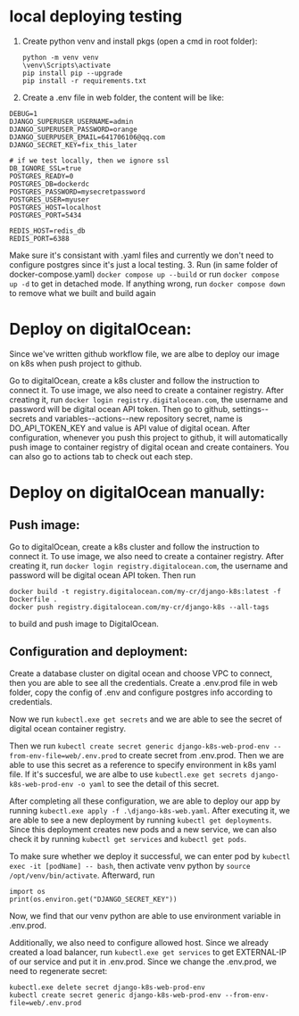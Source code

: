 # local deploying testing
1. Create python venv and install pkgs (open a cmd in root folder):
    ```
    python -m venv venv
    \venv\Scripts\activate
    pip install pip --upgrade
    pip install -r requirements.txt
    ```
2. Create a .env file in web folder, the content will be like:
```
DEBUG=1
DJANGO_SUPERUSER_USERNAME=admin
DJANGO_SUPERUSER_PASSWORD=orange
DJANGO_SUERPUSER_EMAIL=641706106@qq.com
DJANGO_SECRET_KEY=fix_this_later

# if we test locally, then we ignore ssl
DB_IGNORE_SSL=true
POSTGRES_READY=0
POSTGRES_DB=dockerdc
POSTGRES_PASSWORD=mysecretpassword
POSTGRES_USER=myuser
POSTGRES_HOST=localhost
POSTGRES_PORT=5434

REDIS_HOST=redis_db
REDIS_PORT=6388

```
Make sure it's consistant with .yaml files and currently we don't need to configure postgres since it's just a local testing.
3. Run (in same folder of docker-compose.yaml)
`docker compose up --build` or run `docker compose up -d` to get in detached mode. If anything wrong, run `docker compose down` to remove what we built and build again

# Deploy on digitalOcean:
Since we've written github workflow file, we are albe to deploy our image on k8s when push project to github.

Go to digitalOcean, create a k8s cluster and follow the instruction to  connect it. To use image, we also need to create a container registry. After creating it, run `docker login registry.digitalocean.com`, the username and password will be digital ocean API token. Then go to github, settings--secrets and variables--actions--new repository secret, name is DO_API_TOKEN_KEY and value is API value of digital ocean. After configuration, whenever you push this project to github, it will automatically push image to container registry of digital ocean and create containers. You can also go to actions tab to check out each step.

# Deploy on digitalOcean manually:

## Push image:
Go to digitalOcean, create a k8s cluster and follow the instruction to  connect it. To use image, we also need to create a container registry. After creating it, run `docker login registry.digitalocean.com`, the username and password will be digital ocean API token. Then run 
```
docker build -t registry.digitalocean.com/my-cr/django-k8s:latest -f Dockerfile . 
docker push registry.digitalocean.com/my-cr/django-k8s --all-tags  
``` 
to build and push image to DigitalOcean.

## Configuration and deployment:
Create a database cluster on digital ocean and choose VPC to connect, then you are able to see all the credentials. Create a .env.prod file in web folder, copy the config of .env and configure postgres info according to credentials.

Now we run `kubectl.exe get secrets` and we are able to see the secret of digital ocean container registry.

Then we run `kubectl create secret generic django-k8s-web-prod-env --from-env-file=web/.env.prod` to create secret from .env.prod. Then we are able to use this secret as a reference to specify environment in k8s yaml file. If it's succesful, we are albe to use `kubectl.exe get secrets django-k8s-web-prod-env -o yaml` to see the detail of this secret.

After completing all these configuration, we are able to deploy our app by running `kubectl.exe apply -f .\django-k8s-web.yaml`. After executing it, we are able to see a new deployment by running `kubectl get deployments`. Since this deployment creates new pods and a new service, we can also check it by running `kubectl get services` and `kubectl get pods`.

To make sure whether we deploy it successful, we can enter pod by `kubectl exec -it [podName] -- bash`, then activate venv python by `source /opt/venv/bin/activate`. Afterward, run
```
import os
print(os.environ.get("DJANGO_SECRET_KEY"))
```
Now, we find that our venv python are able to use environment variable in .env.prod.

Additionally, we also need to configure allowed host. Since we already created a load balancer, run `kubectl.exe get services` to get EXTERNAL-IP of our service and put it in .env.prod. Since we change the .env.prod, we need to regenerate secret:
```
kubectl.exe delete secret django-k8s-web-prod-env
kubectl create secret generic django-k8s-web-prod-env --from-env-file=web/.env.prod
```